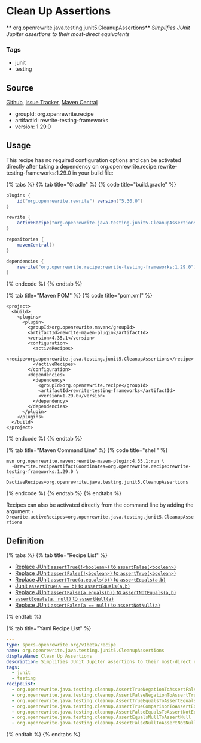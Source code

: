 # Clean Up Assertions

** org.openrewrite.java.testing.junit5.CleanupAssertions**
_Simplifies JUnit Jupiter assertions to their most-direct equivalents_

### Tags

* junit
* testing

## Source

[Github](https://github.com/openrewrite/rewrite-testing-frameworks), [Issue Tracker](https://github.com/openrewrite/rewrite-testing-frameworks/issues), [Maven Central](https://search.maven.org/artifact/org.openrewrite.recipe/rewrite-testing-frameworks/1.29.0/jar)

* groupId: org.openrewrite.recipe
* artifactId: rewrite-testing-frameworks
* version: 1.29.0


## Usage

This recipe has no required configuration options and can be activated directly after taking a dependency on org.openrewrite.recipe:rewrite-testing-frameworks:1.29.0 in your build file:

{% tabs %}
{% tab title="Gradle" %}
{% code title="build.gradle" %}
```groovy
plugins {
    id("org.openrewrite.rewrite") version("5.30.0")
}

rewrite {
    activeRecipe("org.openrewrite.java.testing.junit5.CleanupAssertions")
}

repositories {
    mavenCentral()
}

dependencies {
    rewrite("org.openrewrite.recipe:rewrite-testing-frameworks:1.29.0")
}
```
{% endcode %}
{% endtab %}

{% tab title="Maven POM" %}
{% code title="pom.xml" %}
```markup
<project>
  <build>
    <plugins>
      <plugin>
        <groupId>org.openrewrite.maven</groupId>
        <artifactId>rewrite-maven-plugin</artifactId>
        <version>4.35.1</version>
        <configuration>
          <activeRecipes>
            <recipe>org.openrewrite.java.testing.junit5.CleanupAssertions</recipe>
          </activeRecipes>
        </configuration>
        <dependencies>
          <dependency>
            <groupId>org.openrewrite.recipe</groupId>
            <artifactId>rewrite-testing-frameworks</artifactId>
            <version>1.29.0</version>
          </dependency>
        </dependencies>
      </plugin>
    </plugins>
  </build>
</project>
```
{% endcode %}
{% endtab %}

{% tab title="Maven Command Line" %}
{% code title="shell" %}
```shell
mvn org.openrewrite.maven:rewrite-maven-plugin:4.35.1:run \
  -Drewrite.recipeArtifactCoordinates=org.openrewrite.recipe:rewrite-testing-frameworks:1.29.0 \
  -DactiveRecipes=org.openrewrite.java.testing.junit5.CleanupAssertions
```
{% endcode %}
{% endtab %}
{% endtabs %}

Recipes can also be activated directly from the command line by adding the argument `-Drewrite.activeRecipes=org.openrewrite.java.testing.junit5.CleanupAssertions`

## Definition

{% tabs %}
{% tab title="Recipe List" %}
* [Replace JUnit `assertTrue(!<boolean>)` to `assertFalse(<boolean>)`](../../../java/testing/cleanup/asserttruenegationtoassertfalse.md)
* [Replace JUnit `assertFalse(!<boolean>)` to `assertTrue(<boolean>)`](../../../java/testing/cleanup/assertfalsenegationtoasserttrue.md)
* [Replace JUnit `assertTrue(a.equals(b))` to `assertEquals(a,b)`](../../../java/testing/cleanup/asserttrueequalstoassertequals.md)
* [Junit `assertTrue(a == b)` to `assertEquals(a,b)`](../../../java/testing/cleanup/asserttruecomparisontoassertequals.md)
* [Replace JUnit `assertFalse(a.equals(b))` to `assertNotEquals(a,b)`](../../../java/testing/cleanup/assertfalseequalstoassertnotequals.md)
* [`assertEquals(a, null)` to `assertNull(a)`](../../../java/testing/cleanup/assertequalsnulltoassertnull.md)
* [Replace JUnit `assertFalse(a == null)` to `assertNotNull(a)`](../../../java/testing/cleanup/assertfalsenulltoassertnotnull.md)

{% endtab %}

{% tab title="Yaml Recipe List" %}
```yaml
---
type: specs.openrewrite.org/v1beta/recipe
name: org.openrewrite.java.testing.junit5.CleanupAssertions
displayName: Clean Up Assertions
description: Simplifies JUnit Jupiter assertions to their most-direct equivalents
tags:
  - junit
  - testing
recipeList:
  - org.openrewrite.java.testing.cleanup.AssertTrueNegationToAssertFalse
  - org.openrewrite.java.testing.cleanup.AssertFalseNegationToAssertTrue
  - org.openrewrite.java.testing.cleanup.AssertTrueEqualsToAssertEquals
  - org.openrewrite.java.testing.cleanup.AssertTrueComparisonToAssertEquals
  - org.openrewrite.java.testing.cleanup.AssertFalseEqualsToAssertNotEquals
  - org.openrewrite.java.testing.cleanup.AssertEqualsNullToAssertNull
  - org.openrewrite.java.testing.cleanup.AssertFalseNullToAssertNotNull

```
{% endtab %}
{% endtabs %}
